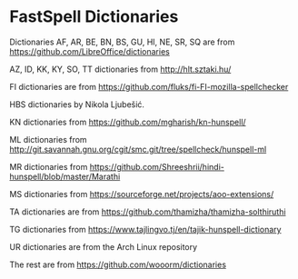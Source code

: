 # FastSpell Dictionaries

Dictionaries AF, AR, BE,  BN, BS, GU, HI, NE, SR, SQ are from https://github.com/LibreOffice/dictionaries

AZ, ID, KK, KY, SO, TT dictionaries from http://hlt.sztaki.hu/

FI dictionaries are from https://github.com/fluks/fi-FI-mozilla-spellchecker

HBS dictionaries by Nikola Ljubešić.

KN dictionaries from https://github.com/mgharish/kn-hunspell/

ML dictionaries from http://git.savannah.gnu.org/cgit/smc.git/tree/spellcheck/hunspell-ml

MR dictionaries from https://github.com/Shreeshrii/hindi-hunspell/blob/master/Marathi

MS dictionaries from https://sourceforge.net/projects/aoo-extensions/

TA dictionaries are from https://github.com/thamizha/thamizha-solthiruthi

TG dictionaries from https://www.tajlingvo.tj/en/tajik-hunspell-dictionary

UR dictionaries are from the Arch Linux repository

The rest are from https://github.com/wooorm/dictionaries
